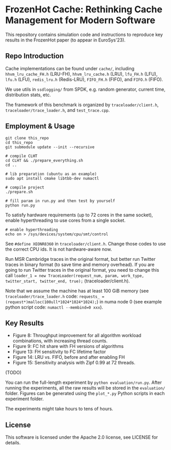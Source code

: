 # FrozenHot Cache: Rethinking Cache Management for Modern Software

This repository contains simulation code and instructions to reproduce key results in the FrozenHot paper (to appear in EuroSys'23).

## Repo Introduction

Cache implementations can be found under `cache/`, including `hhvm_lru_cache_FH.h` (LRU-FH), `hhvm_lru_cache.h` (LRU), `lfu_FH.h` (LFU), `lfu.h` (LFU), `redis_lru.h` (Redis-LRU), `FIFO_FH.h` (FIFO), and `FIFO.h` (FIFO).

We use utils in `ssdlogging/` from SPDK, e.g. random generator, current time, distribution stats, etc.

The framework of this benchmark is organized by `traceloader/client.h`, `traceloader/trace_loader.h`, and `test_trace.cpp`.

## Employment & Usage

```
git clone this_repo
cd this_repo
git submodule update --init --recursive

# compile CLHT
cd CLHT && ./prepare_everything.sh
cd ..

# lib preparation (ubuntu as an example)
sudo apt install cmake libtbb-dev numactl

# compile project
./prepare.sh

# fill param in run.py and then test by yourself
python run.py
```

To satisfy hardware requirements (up to 72 cores in the same socket), enable hyperthreading to use cores from a single socket.

```
# enable hyperthreading
echo on > /sys/devices/system/cpu/smt/control
```

See `#define XEONR8360` in `traceloader/client.h`. Change those codes to use the correct CPU ids. It is not hardware-aware now.

Run MSR Cambridge traces in the original format, but better run Twitter traces in binary format (to save time and memory overhead). If you are going to run Twitter traces in the original format, you need to change this call `loader_1 = new TraceLoader(request_num, param, work_type, twitter_start, twitter_end, true);` (traceloader/client.h).

Note that we assume the machine has at least 100 GiB memory (see `traceloader/trace_loader.h` code: `requests_ = (request*)malloc(100ull*1024*1024*1024);`) in numa node 0 (see example python script code: `numactl --membind=0 xxx`).

## Key Results

- Figure 8: Throughput improvement for all algorithm workload combinations, with increasing thread counts.
- Figure 9: FC hit share with FH versions of algorithms
- Figure 13: FH sensitivity to FC lifetime factor
- Figure 14: LRU vs. FIFO, before and after enabling FH
- Figure 15: Sensitivity analysis with Zipf 0.99 at 72 threads.

(TODO)

You can run the full-length experiment by `python evaluation/run.py`. After running the experiments, all the raw results will be stored in the `evaluation/` folder. Figures can be generated using the `plot_*.py` Python scripts in each experiment folder.

The experiments might take hours to tens of hours.

## License

This software is licensed under the Apache 2.0 license, see LICENSE for details.